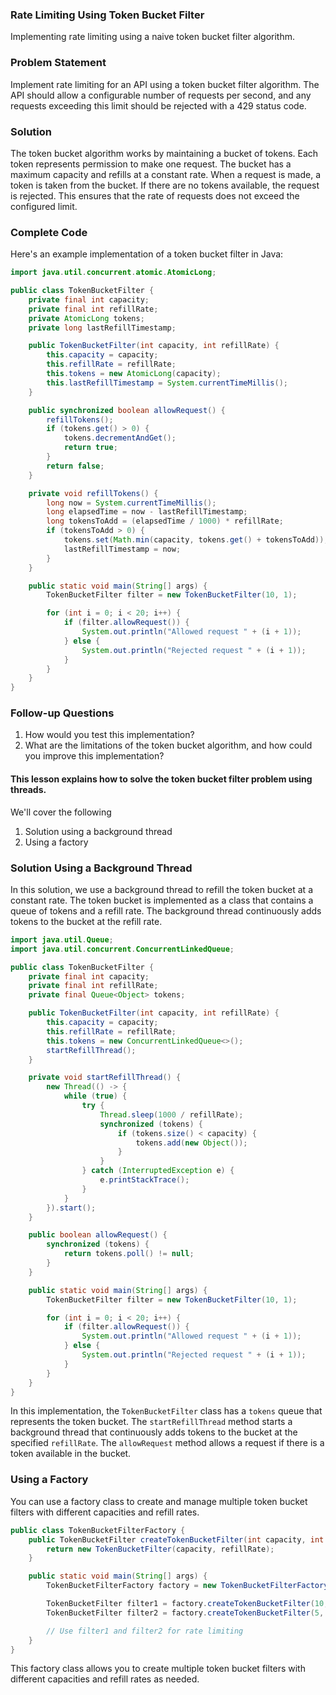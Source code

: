 ### Rate Limiting Using Token Bucket Filter

Implementing rate limiting using a naive token bucket filter algorithm.

### Problem Statement

Implement rate limiting for an API using a token bucket filter algorithm. The API should allow a configurable number of requests per second, and any requests exceeding this limit should be rejected with a 429 status code.

### Solution

The token bucket algorithm works by maintaining a bucket of tokens. Each token represents permission to make one request. The bucket has a maximum capacity and refills at a constant rate. When a request is made, a token is taken from the bucket. If there are no tokens available, the request is rejected. This ensures that the rate of requests does not exceed the configured limit.

### Complete Code

Here's an example implementation of a token bucket filter in Java:

```java
import java.util.concurrent.atomic.AtomicLong;

public class TokenBucketFilter {
    private final int capacity;
    private final int refillRate;
    private AtomicLong tokens;
    private long lastRefillTimestamp;

    public TokenBucketFilter(int capacity, int refillRate) {
        this.capacity = capacity;
        this.refillRate = refillRate;
        this.tokens = new AtomicLong(capacity);
        this.lastRefillTimestamp = System.currentTimeMillis();
    }

    public synchronized boolean allowRequest() {
        refillTokens();
        if (tokens.get() > 0) {
            tokens.decrementAndGet();
            return true;
        }
        return false;
    }

    private void refillTokens() {
        long now = System.currentTimeMillis();
        long elapsedTime = now - lastRefillTimestamp;
        long tokensToAdd = (elapsedTime / 1000) * refillRate;
        if (tokensToAdd > 0) {
            tokens.set(Math.min(capacity, tokens.get() + tokensToAdd));
            lastRefillTimestamp = now;
        }
    }

    public static void main(String[] args) {
        TokenBucketFilter filter = new TokenBucketFilter(10, 1);

        for (int i = 0; i < 20; i++) {
            if (filter.allowRequest()) {
                System.out.println("Allowed request " + (i + 1));
            } else {
                System.out.println("Rejected request " + (i + 1));
            }
        }
    }
}
```

### Follow-up Questions

1. How would you test this implementation?
2. What are the limitations of the token bucket algorithm, and how could you improve this implementation?


#### This lesson explains how to solve the token bucket filter problem using threads.
We'll cover the following

1. Solution using a background thread
2. Using a factory

### Solution Using a Background Thread

In this solution, we use a background thread to refill the token bucket at a constant rate. The token bucket is implemented as a class that contains a queue of tokens and a refill rate. The background thread continuously adds tokens to the bucket at the refill rate.

```java
import java.util.Queue;
import java.util.concurrent.ConcurrentLinkedQueue;

public class TokenBucketFilter {
    private final int capacity;
    private final int refillRate;
    private final Queue<Object> tokens;

    public TokenBucketFilter(int capacity, int refillRate) {
        this.capacity = capacity;
        this.refillRate = refillRate;
        this.tokens = new ConcurrentLinkedQueue<>();
        startRefillThread();
    }

    private void startRefillThread() {
        new Thread(() -> {
            while (true) {
                try {
                    Thread.sleep(1000 / refillRate);
                    synchronized (tokens) {
                        if (tokens.size() < capacity) {
                            tokens.add(new Object());
                        }
                    }
                } catch (InterruptedException e) {
                    e.printStackTrace();
                }
            }
        }).start();
    }

    public boolean allowRequest() {
        synchronized (tokens) {
            return tokens.poll() != null;
        }
    }

    public static void main(String[] args) {
        TokenBucketFilter filter = new TokenBucketFilter(10, 1);

        for (int i = 0; i < 20; i++) {
            if (filter.allowRequest()) {
                System.out.println("Allowed request " + (i + 1));
            } else {
                System.out.println("Rejected request " + (i + 1));
            }
        }
    }
}
```

In this implementation, the `TokenBucketFilter` class has a `tokens` queue that represents the token bucket. The `startRefillThread` method starts a background thread that continuously adds tokens to the bucket at the specified `refillRate`. The `allowRequest` method allows a request if there is a token available in the bucket.

### Using a Factory

You can use a factory class to create and manage multiple token bucket filters with different capacities and refill rates.

```java
public class TokenBucketFilterFactory {
    public TokenBucketFilter createTokenBucketFilter(int capacity, int refillRate) {
        return new TokenBucketFilter(capacity, refillRate);
    }

    public static void main(String[] args) {
        TokenBucketFilterFactory factory = new TokenBucketFilterFactory();

        TokenBucketFilter filter1 = factory.createTokenBucketFilter(10, 1);
        TokenBucketFilter filter2 = factory.createTokenBucketFilter(5, 2);

        // Use filter1 and filter2 for rate limiting
    }
}
```

This factory class allows you to create multiple token bucket filters with different capacities and refill rates as needed.